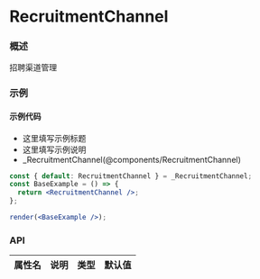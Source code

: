 
# RecruitmentChannel


### 概述

招聘渠道管理


### 示例

#### 示例代码

- 这里填写示例标题
- 这里填写示例说明
- _RecruitmentChannel(@components/RecruitmentChannel)

```jsx
const { default: RecruitmentChannel } = _RecruitmentChannel;
const BaseExample = () => {
  return <RecruitmentChannel />;
};

render(<BaseExample />);

```


### API

|属性名|说明|类型|默认值|
|  ---  | ---  | --- | --- |

